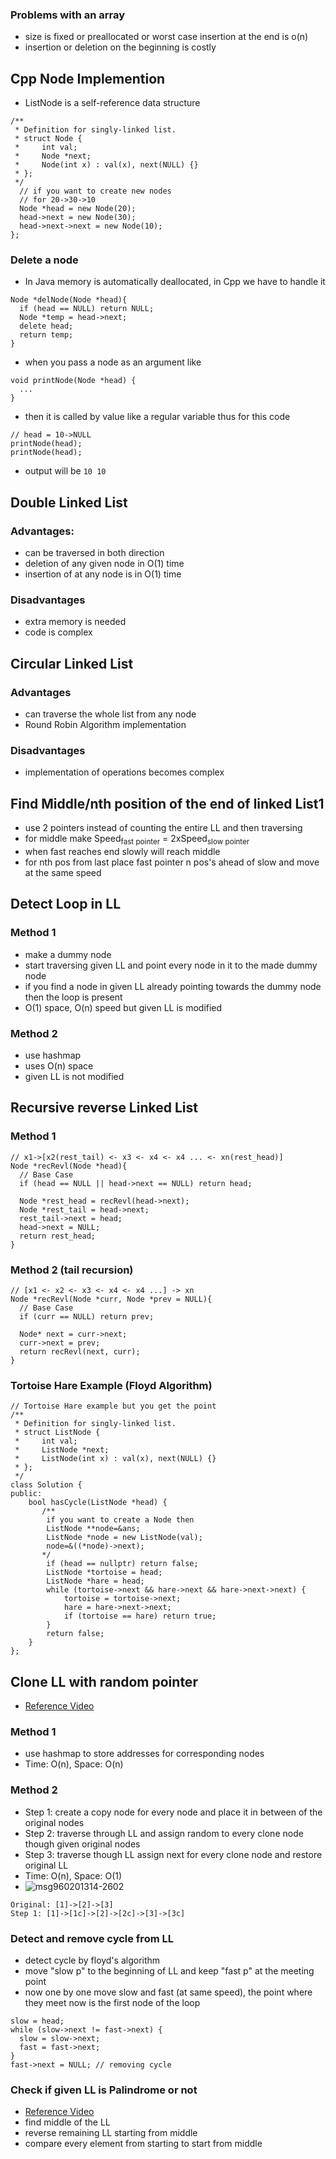 ### Problems with an array
- size is fixed or preallocated or worst case insertion at the end is o(n)
- insertion or deletion on the beginning is costly

## Cpp Node Implemention
- ListNode is a self-reference data structure
```
/**
 * Definition for singly-linked list.
 * struct Node {
 *     int val;
 *     Node *next;
 *     Node(int x) : val(x), next(NULL) {}
 * };
 */
  // if you want to create new nodes
  // for 20->30->10
  Node *head = new Node(20);
  head->next = new Node(30);
  head->next->next = new Node(10);
};
```
### Delete a node
- In Java memory is automatically deallocated, in Cpp we have to handle it
```
Node *delNode(Node *head){
  if (head == NULL) return NULL;
  Node *temp = head->next;
  delete head;
  return temp;
}
```
- when you pass a node as an argument like
```
void printNode(Node *head) {
  ...
}
```
- then it is called by value like a regular variable thus for this code
```
// head = 10->NULL
printNode(head);
printNode(head);
```
- output will be ``` 10 10 ```

## Double Linked List
### Advantages:
- can be traversed in both direction
- deletion of any given node in O(1) time
- insertion of at any node is in O(1) time
### Disadvantages
- extra memory is needed
- code is complex

## Circular Linked List
### Advantages
- can traverse the whole list from any node
- Round Robin Algorithm implementation
### Disadvantages
- implementation of operations becomes complex

## Find Middle/nth position of the end of linked List1
- use 2 pointers instead of counting the entire LL and then traversing
- for middle make Speed<sub>fast pointer</sub> = 2xSpeed<sub>slow pointer</sub>
- when fast reaches end slowly will reach middle
- for nth pos from last place fast pointer n pos's ahead of slow and move at the same speed

## Detect Loop in LL
### Method 1
- make a dummy node
- start traversing given LL and point every node in it to the made dummy node
- if you find a node in given LL already pointing towards the dummy node then the loop is present
- O(1) space, O(n) speed but given LL is modified
### Method 2
- use hashmap
- uses O(n) space
- given LL is not modified

## Recursive reverse Linked List
### Method 1
```
// x1->[x2(rest_tail) <- x3 <- x4 <- x4 ... <- xn(rest_head)]
Node *recRevl(Node *head){
  // Base Case
  if (head == NULL || head->next == NULL) return head;
  
  Node *rest_head = recRevl(head->next);
  Node *rest_tail = head->next;
  rest_tail->next = head;
  head->next = NULL;
  return rest_head;
}
```
### Method 2 (tail recursion)
```
// [x1 <- x2 <- x3 <- x4 <- x4 ...] -> xn
Node *recRevl(Node *curr, Node *prev = NULL){
  // Base Case
  if (curr == NULL) return prev;
  
  Node* next = curr->next;
  curr->next = prev;
  return recRevl(next, curr);
}
```

### Tortoise Hare Example (Floyd Algorithm)
```
// Tortoise Hare example but you get the point
/**
 * Definition for singly-linked list.
 * struct ListNode {
 *     int val;
 *     ListNode *next;
 *     ListNode(int x) : val(x), next(NULL) {}
 * };
 */
class Solution {
public:
    bool hasCycle(ListNode *head) {
       /**
        if you want to create a Node then
        ListNode **node=&ans;
        ListNode *node = new ListNode(val);
        node=&((*node)->next);
       */
        if (head == nullptr) return false;
        ListNode *tortoise = head;
        ListNode *hare = head;
        while (tortoise->next && hare->next && hare->next->next) {
            tortoise = tortoise->next;
            hare = hare->next->next;
            if (tortoise == hare) return true;
        }
        return false;
    }
};
```
## Clone LL with random pointer
- [Reference Video](https://www.youtube.com/watch?v=8XgCpA7OjQA&list=PL0SWhLkCGuU-7wyb8jswrv0MoKN0qXM8X&index=47)
### Method 1
- use hashmap to store addresses for corresponding nodes
- Time: O(n), Space: O(n)
### Method 2
- Step 1: create a copy node for every node and place it in between of the original nodes
- Step 2: traverse through LL and assign random to every clone node though given original nodes
- Step 3: traverse though LL assign next for every clone node and restore original LL
- Time: O(n), Space: O(1)
- ![msg960201314-2602](https://user-images.githubusercontent.com/69719072/158005025-dadf7fa7-b829-4339-bc8f-aeae3f441f64.jpg)

```
Original: [1]->[2]->[3]
Step 1: [1]->[1c]->[2]->[2c]->[3]->[3c]
```

### Detect and remove cycle from LL
- detect cycle by floyd's algorithm
- move "slow p" to the beginning of LL and keep "fast p" at the meeting point
- now one by one move slow and fast (at same speed), the point where they meet now is the first node of the loop
```
slow = head;
while (slow->next != fast->next) {
  slow = slow->next;
  fast = fast->next;
}
fast->next = NULL; // removing cycle
```
### Check if given LL is Palindrome or not
- [Reference Video](https://www.youtube.com/watch?v=yowT3YWOxEI&list=PL0SWhLkCGuU-7wyb8jswrv0MoKN0qXM8X&index=48)
- find middle of the LL
- reverse remaining LL starting from middle
- compare every element from starting to start from middle 
